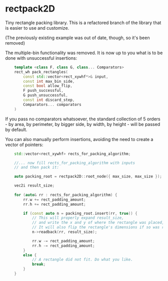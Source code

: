 # rectpack2D

Tiny rectangle packing library.
This is a refactored branch of the library that is easier to use and customize.

(The previously existing example was out of date, though, so it's been removed)

The multiple-bin functionality was removed. It is now up to you what is to be done with unsuccessful insertions:

```cpp
	template <class F, class G, class... Comparators>
	rect_wh pack_rectangles(
		const std::vector<rect_xywhf*>& input, 
		const int max_bin_side, 
		const bool allow_flip, 
		F push_successful,
		G push_unsuccessful,
		const int discard_step,
		Comparators... comparators
	)
````

If you pass no comparators whatsoever, the standard collection of 5 orders - by area, by perimeter, by bigger side, by width, by height - will be passed by default.

You can also manually perform insertions, avoiding the need to create a vector of pointers:

```cpp
	std::vector<rect_xywhf> rects_for_packing_algorithm;

	//... now fill rects_for_packing_algorithm with inputs
	// and then pack it:

	auto packing_root = rectpack2D::root_node({ max_size, max_size });

	vec2i result_size;
	
	for (auto& rr : rects_for_packing_algorithm) {
		rr.w += rect_padding_amount;
		rr.h += rect_padding_amount;

		if (const auto n = packing_root.insert(rr, true)) {
			// This will properly expand result_size, 
			// and write the x and y of where the rectangle was placed, to rr.
			// It will also flip the rectangle's dimensions if so was required by the insertion.
			n->readback(rr, result_size);

			rr.w -= rect_padding_amount;
			rr.h -= rect_padding_amount;
		}
		else {
			// A rectangle did not fit. Do what you like.
			break;
		}
	}
````
